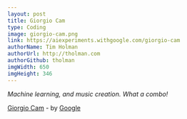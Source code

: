 ```yaml
---
layout: post
title: Giorgio Cam
type: Coding
image: giorgio-cam.png
link: https://aiexperiments.withgoogle.com/giorgio-cam
authorName: Tim Holman
authorUrl: http://tholman.com
authorGithub: tholman
imgWidth: 650
imgHeight: 346
---
```


_Machine learning, and music creation. What a combo!_

[Giorgio Cam](https://aiexperiments.withgoogle.com/giorgio-cam) - by [Google](http://google.com)
